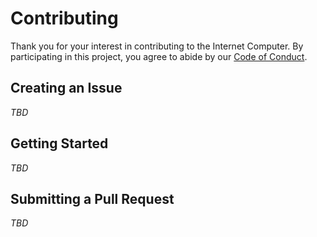 # Contributing

Thank you for your interest in contributing to the Internet Computer. By participating in this project, you agree to abide by our [Code of Conduct](./CODE_OF_CONDUCT.md).

## Creating an Issue

_TBD_

## Getting Started

_TBD_

## Submitting a Pull Request

_TBD_
